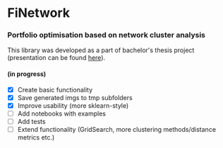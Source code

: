 # FiNetwork
### Portfolio optimisation based on network cluster analysis
This library was developed as a part of bachelor's thesis project (presentation can be found [here](https://github.com/annakuchko/FiNetwork/blob/main/Diploma_eng.pdf)).

#### (in progress)
- [x] Create basic functionality 
- [x] Save generated imgs to tmp subfolders
- [x] Improve usability (more sklearn-style)
- [ ] Add notebooks with examples
- [ ] Add tests
- [ ] Extend functionality (GridSearch, more clustering methods/distance metrics etc.)
